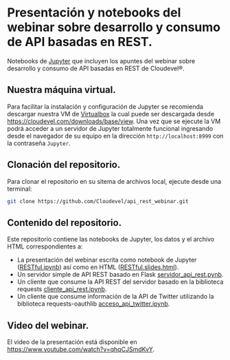 # Presentación y notebooks del webinar sobre desarrollo y consumo de API basadas en REST.

Notebooks de [Jupyter](https://jupyter.org) que incluyen los apuntes del webinar sobre desarrollo y consumo de API basadas en REST de Cloudevel®.

## Nuestra máquina virtual.

Para facilitar la instalación y configuración de Jupyter se recomienda descargar nuestra VM de [Virtualbox](https://virtualbox.org) la cual puede ser descargada desde https://cloudevel.com/downloads/base/view. Una vez que se ejecute la VM podrá acceder a un servidor de Jupyter totalmente funcional ingresando desde el navegador de su equipo en la dirección ```http://localhost:8999``` con la contraseña ```Jupyter```.

## Clonación del repositorio.

Para clonar el repositorio en su sitema de archivos local, ejecute desde una terminal:

``` bash
git clone https://github.com/Cloudevel/api_rest_webinar.git
```

## Contenido del repositorio.

Este repositorio contiene las notebooks de Jupyter, los datos y el archivo HTML correspondientes a:

* La presentación del webinar escrita como notebook de Jupyter ([RESTful.ipynb](RESTful.ipynb)) así como en HTML ([RESTful.slides.html](http://htmlpreview.github.com/?https://github.com/josechval/api_rest_webinar/blob/master/RESTful.slides.html)).
* Un servidor simple de API REST basado en Flask [servidor_api_rest.pynb](servidor_api_rest.ipynb).
* Un cliente que consume la API REST del servidor basado en la biblioteca requests [cliente_api_rest.ipynb](cliente_api_rest.ipynb).
* Un cliente que consume información de la API de Twitter utilizando la biblioteca requests-oauthlib [acceso_api_twitter.ipynb](acceso_api_twitter.ipynb).

## Video del webinar.

El video de la presentación está disponible en https://www.youtube.com/watch?v=qhqCJSmdKvY.
